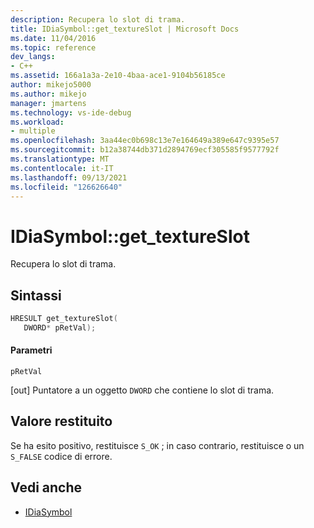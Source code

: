```yaml
---
description: Recupera lo slot di trama.
title: IDiaSymbol::get_textureSlot | Microsoft Docs
ms.date: 11/04/2016
ms.topic: reference
dev_langs:
- C++
ms.assetid: 166a1a3a-2e10-4baa-ace1-9104b56185ce
author: mikejo5000
ms.author: mikejo
manager: jmartens
ms.technology: vs-ide-debug
ms.workload:
- multiple
ms.openlocfilehash: 3aa44ec0b698c13e7e164649a389e647c9395e57
ms.sourcegitcommit: b12a38744db371d2894769ecf305585f9577792f
ms.translationtype: MT
ms.contentlocale: it-IT
ms.lasthandoff: 09/13/2021
ms.locfileid: "126626640"
---
```

# <a name="idiasymbolget_textureslot"></a>IDiaSymbol::get_textureSlot
Recupera lo slot di trama.

## <a name="syntax"></a>Sintassi

```C++
HRESULT get_textureSlot(
   DWORD* pRetVal);
```

#### <a name="parameters"></a>Parametri
 `pRetVal`

[out] Puntatore a un oggetto `DWORD` che contiene lo slot di trama.

## <a name="return-value"></a>Valore restituito
 Se ha esito positivo, restituisce `S_OK` ; in caso contrario, restituisce o un `S_FALSE` codice di errore.

## <a name="see-also"></a>Vedi anche
- [IDiaSymbol](../../debugger/debug-interface-access/idiasymbol.md)
